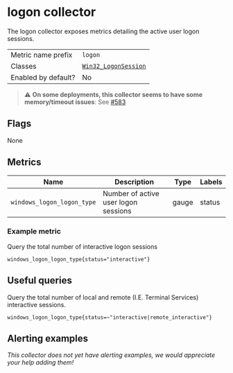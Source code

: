 # logon collector

The logon collector exposes metrics detailing the active user logon sessions.

|||
-|-
Metric name prefix  | `logon`
Classes             | [`Win32_LogonSession`](https://docs.microsoft.com/en-us/windows/win32/cimwin32prov/win32-logonsession)
Enabled by default? | No

> :warning: **On some deployments, this collector seems to have some memory/timeout issues**: See [#583](https://github.com/prometheus-community/windows_exporter/issues/583)

## Flags

None

## Metrics

<!-- BEGIN auto-generated metrics table -->
Name | Description | Type | Labels
-----|-------------|------|-------
`windows_logon_logon_type` | Number of active user logon sessions | gauge | status
<!-- END auto-generated metrics table -->

### Example metric
Query the total number of interactive logon sessions
```
windows_logon_logon_type{status="interactive"}
```

## Useful queries
Query the total number of local and remote (I.E. Terminal Services) interactive sessions.
```
windows_logon_logon_type{status=~"interactive|remote_interactive"}
```

## Alerting examples
_This collector does not yet have alerting examples, we would appreciate your help adding them!_
